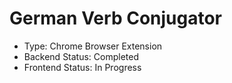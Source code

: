 # German Verb Conjugator 
- Type: Chrome Browser Extension
- Backend Status: Completed
- Frontend Status: In Progress
